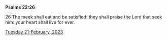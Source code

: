 **Psalms 22:26**

26 The meek shall eat and be satisfied: they shall praise the Lord that seek him: your heart shall live for ever.

[Tuesday 21-February, 2023](https://t.me/s/daily_scripture)
